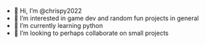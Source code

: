 - 👋 Hi, I’m @chrispy2022
- 👀 I’m interested in game dev and random fun projects in general
- 🌱 I’m currently learning python
- 💞️ I’m looking to perhaps collaborate on small projects 


<!---
chrispy2022/chrispy2022 is a ✨ special ✨ repository because its `README.md` (this file) appears on your GitHub profile.
You can click the Preview link to take a look at your changes.
--->
